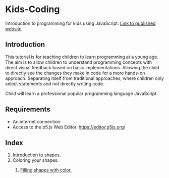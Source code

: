 # Kids-Coding
Introduction to programming for kids using JavaScript.
<a href="https://freak-a-zoid.github.io/Kids-Coding/">Link to published website</a>

## Introduction
This tutorial is for teaching children to learn programming at a young age. The aim is to allow children to understand programming concepts with direct visual feedback based on basic implementations. Allowing the child to directly see the changes they make in code for a more hands-on approach. Separating itself from traditional approaches, where children only select statements and not directly writing code.

Child will learn a professional popular programming language JavaScript.

## Requirements
- An internet connection.
- Access to the p5.js Web Editor. <a href="https://editor.p5js.org" target="_blank">https://editor.p5js.org/</a>

## Index
<ol>
  <li>
    <a href="/Kids-Coding/1.%20Introduction%20to%20shapes/" >Introduction to shapes.</a>
  </li>
  <script src="/Kids-Coding/1.%20Introduction%20to%20shapes/Introduction-to-shapes-nav.js"></script>
  <li>
    Coloring your shapes.
  </li>
  <ol>
    <li>
      <a href="1.%20Introduction%20to%20shapes/Adding%20colours">Filling shapes with color.</a>
    </li>
  </ol>
</ol>
